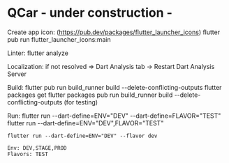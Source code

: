 # QCar - under construction -

Create app icon: (https://pub.dev/packages/flutter_launcher_icons)
    flutter pub run flutter_launcher_icons:main

Linter:
 flutter analyze

Localization:
    if not resolved => Dart Analysis tab -> Restart Dart Analysis Server

Build:
    flutter pub run build_runner build --delete-conflicting-outputs
    flutter packages get
    flutter packages pub run build_runner build --delete-conflicting-outputs (for testing)

Run:
    flutter run --dart-define=ENV="DEV" --dart-define=FLAVOR="TEST"
    flutter run --dart-define=ENV="DEV",FLAVOR="TEST"
    
    flutter run --dart-define=ENV="DEV" --flavor dev
    
    Env: DEV,STAGE,PROD
    Flavors: TEST
